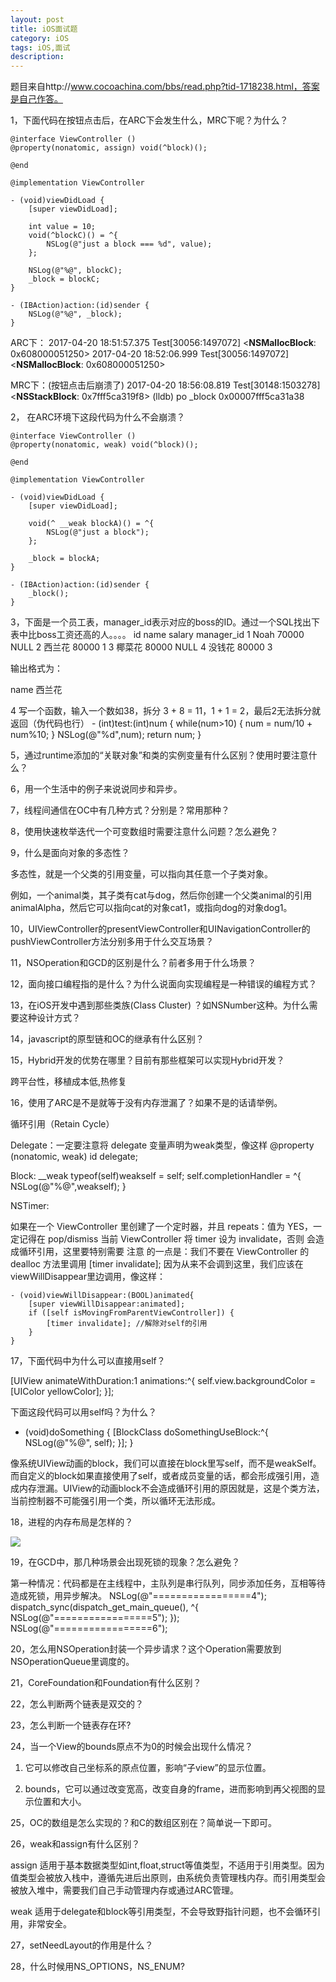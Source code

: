 ```yaml
---
layout: post
title: iOS面试题
category: iOS
tags: iOS,面试
description:
---
```


题目来自http://www.cocoachina.com/bbs/read.php?tid-1718238.html，答案是自己作答。

1，下面代码在按钮点击后，在ARC下会发生什么，MRC下呢？为什么？

    @interface ViewController ()
    @property(nonatomic, assign) void(^block)();

    @end

    @implementation ViewController

    - (void)viewDidLoad {
        [super viewDidLoad];

        int value = 10;
        void(^blockC)() = ^{
            NSLog(@"just a block === %d", value);
        };

        NSLog(@"%@", blockC);
        _block = blockC;
    }

    - (IBAction)action:(id)sender {
        NSLog(@"%@", _block);
    }

ARC下：
    2017-04-20 18:51:57.375 Test[30056:1497072] <__NSMallocBlock__: 0x608000051250>
    2017-04-20 18:52:06.999 Test[30056:1497072] <__NSMallocBlock__: 0x608000051250>

MRC下：(按钮点击后崩溃了)
    2017-04-20 18:56:08.819 Test[30148:1503278] <__NSStackBlock__: 0x7fff5ca319f8>
    (lldb) po _block
    0x00007fff5ca31a38

2， 在ARC环境下这段代码为什么不会崩溃？

    @interface ViewController ()
    @property(nonatomic, weak) void(^block)();

    @end

    @implementation ViewController

    - (void)viewDidLoad {
        [super viewDidLoad];

        void(^ __weak blockA)() = ^{
            NSLog(@"just a block");
        };

        _block = blockA;
    }

    - (IBAction)action:(id)sender {
        _block();
    }

3，下面是一个员工表，manager_id表示对应的boss的ID。通过一个SQL找出下表中比boss工资还高的人。。。。
    id    name    salary    manager_id
    1    Noah    70000    NULL
    2    西兰花    80000    1
    3    椰菜花    80000    NULL
    4    没钱花    80000    3

输出格式为：

name
西兰花

4 写一个函数，输入一个数如38，拆分 3 + 8 = 11，1 + 1 = 2，最后2无法拆分就返回（伪代码也行）
    - (int)test:(int)num
    {
        while(num>10)
        {
            num = num/10 + num%10;
        }
        NSLog(@"%d",num);
        return num;
    }

5，通过runtime添加的“关联对象”和类的实例变量有什么区别？使用时要注意什么？

6，用一个生活中的例子来说说同步和异步。

7，线程间通信在OC中有几种方式？分别是？常用那种？

8，使用快速枚举迭代一个可变数组时需要注意什么问题？怎么避免？

9，什么是面向对象的多态性？

多态性，就是一个父类的引用变量，可以指向其任意一个子类对象。

例如，一个animal类，其子类有cat与dog，然后你创建一个父类animal的引用animalAlpha，然后它可以指向cat的对象cat1，或指向dog的对象dog1。

10，UIViewController的presentViewController和UINavigationController的pushViewController方法分别多用于什么交互场景？

11，NSOperation和GCD的区别是什么？前者多用于什么场景？

12，面向接口编程指的是什么？为什么说面向实现编程是一种错误的编程方式？

13，在iOS开发中遇到那些类族(Class Cluster) ？如NSNumber这种。为什么需要这种设计方式？

14，javascript的原型链和OC的继承有什么区别？

15，Hybrid开发的优势在哪里？目前有那些框架可以实现Hybrid开发？

跨平台性，移植成本低,热修复

16，使用了ARC是不是就等于没有内存泄漏了？如果不是的话请举例。

循环引用（Retain Cycle）

Delegate：一定要注意将 delegate 变量声明为weak类型，像这样 
    @property (nonatomic, weak) id delegate;

Block:
    __weak typeof(self)weakself = self;
    self.completionHandler = ^{
        NSLog(@"%@",weakself);
    }

NSTimer:

如果在一个 ViewController 里创建了一个定时器，并且 repeats：值为 YES，一定记得在 pop/dismiss 当前 ViewController 将 timer 设为 invalidate，否则 会造成循环引用，这里要特别需要 注意 的一点是：我们不要在 ViewController 的 dealloc 方法里调用 [timer invalidate]; 因为从来不会调到这里，我们应该在 viewWillDisappear里边调用，像这样：

    - (void)viewWillDisappear:(BOOL)animated{
        [super viewWillDisappear:animated];
        if ([self isMovingFromParentViewController]) {
            [timer invalidate]; //解除对self的引用
        }
    }

17，下面代码中为什么可以直接用self？

[UIView animateWithDuration:1 animations:^{
self.view.backgroundColor = [UIColor yellowColor];
}];

下面这段代码可以用self吗？为什么？

- (void)doSomething {
[BlockClass doSomethingUseBlock:^{
NSLog(@"%@", self);
}];
}

像系统UIView动画的block，我们可以直接在block里写self，而不是weakSelf。而自定义的block如果直接使用了self，或者成员变量的话，都会形成强引用，造成内存泄漏。UIView的动画block不会造成循环引用的原因就是，这是个类方法，当前控制器不可能强引用一个类，所以循环无法形成。

18，进程的内存布局是怎样的？

![](http://oolkmbv7h.bkt.clouddn.com/1164743453630174321.jpg)

19，在GCD中，那几种场景会出现死锁的现象？怎么避免？

第一种情况：代码都是在主线程中，主队列是串行队列，同步添加任务，互相等待造成死锁，用异步解决。
    NSLog(@"=================4");
    dispatch_sync(dispatch_get_main_queue(), ^{ 
        NSLog(@"=================5");
    });
    NSLog(@"=================6");


20，怎么用NSOperation封装一个异步请求？这个Operation需要放到NSOperationQueue里调度的。

21，CoreFoundation和Foundation有什么区别？

22，怎么判断两个链表是双交的？

23，怎么判断一个链表存在环?

24，当一个View的bounds原点不为0的时候会出现什么情况？

1. 它可以修改自己坐标系的原点位置，影响“子view”的显示位置。

2. bounds，它可以通过改变宽高，改变自身的frame，进而影响到再父视图的显示位置和大小。

25，OC的数组是怎么实现的？和C的数组区别在？简单说一下即可。

26，weak和assign有什么区别？

assign 适用于基本数据类型如int,float,struct等值类型，不适用于引用类型。因为值类型会被放入栈中，遵循先进后出原则，由系统负责管理栈内存。而引用类型会被放入堆中，需要我们自己手动管理内存或通过ARC管理。

weak 适用于delegate和block等引用类型，不会导致野指针问题，也不会循环引用，非常安全。

27，setNeedLayout的作用是什么？

28，什么时候用NS_OPTIONS，NS_ENUM?
